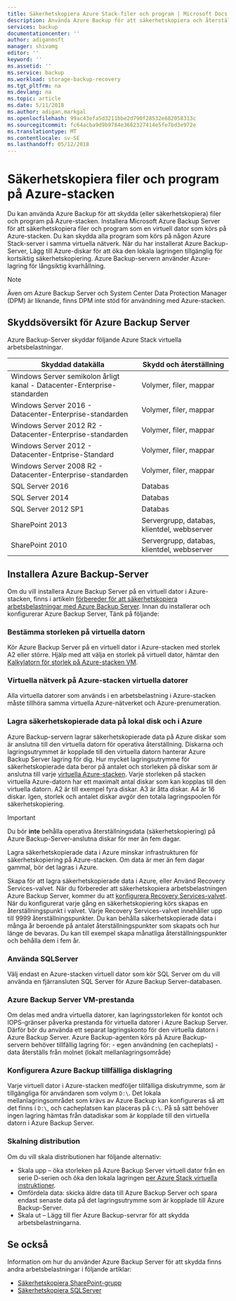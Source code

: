 ```yaml
---
title: Säkerhetskopiera Azure Stack-filer och program | Microsoft Docs
description: Använda Azure Backup för att säkerhetskopiera och återställa Azure Stack-filer och program till Azure Stack-miljön.
services: backup
documentationcenter: ''
author: adiganmsft
manager: shivamg
editor: ''
keyword: ''
ms.assetid: ''
ms.service: backup
ms.workload: storage-backup-recovery
ms.tgt_pltfrm: na
ms.devlang: na
ms.topic: article
ms.date: 5/11/2018
ms.author: adigan,markgal
ms.openlocfilehash: 99ac43efa5d3211bbe2d790f28532e682058313c
ms.sourcegitcommit: fc64acba9d9b9784e3662327414e5fe7bd3e972e
ms.translationtype: MT
ms.contentlocale: sv-SE
ms.lasthandoff: 05/12/2018
---
```

# <a name="back-up-files-and-applications-on-azure-stack"></a>Säkerhetskopiera filer och program på Azure-stacken
Du kan använda Azure Backup för att skydda (eller säkerhetskopiera) filer och program på Azure-stacken. Installera Microsoft Azure Backup Server för att säkerhetskopiera filer och program som en virtuell dator som körs på Azure-stacken. Du kan skydda alla program som körs på någon Azure Stack-server i samma virtuella nätverk. När du har installerat Azure Backup-Server, Lägg till Azure-diskar för att öka den lokala lagringen tillgänglig för kortsiktig säkerhetskopiering. Azure Backup-servern använder Azure-lagring för långsiktig kvarhållning.

> [!NOTE]
> Även om Azure Backup Server och System Center Data Protection Manager (DPM) är liknande, finns DPM inte stöd för användning med Azure-stacken.
>


## <a name="azure-backup-server-protection-matrix"></a>Skyddsöversikt för Azure Backup Server
Azure Backup-Server skyddar följande Azure Stack virtuella arbetsbelastningar.

| Skyddad datakälla | Skydd och återställning |
| --------------------- | ----------------------- |
| Windows Server semikolon årligt kanal - Datacenter-Enterprise-standarden | Volymer, filer, mappar |
| Windows Server 2016 - Datacenter-Enterprise-standarden | Volymer, filer, mappar |
| Windows Server 2012 R2 - Datacenter-Enterprise-standarden | Volymer, filer, mappar |
| Windows Server 2012 - Datacenter-Entprise-Standard | Volymer, filer, mappar |
| Windows Server 2008 R2 - Datacenter-Enterprise-standarden | Volymer, filer, mappar |
| SQL Server 2016 | Databas |
| SQL Server 2014 | Databas |
| SQL Server 2012 SP1 | Databas |
| SharePoint 2013 | Servergrupp, databas, klientdel, webbserver |
| SharePoint 2010 | Servergrupp, databas, klientdel, webbserver |


## <a name="install-azure-backup-server"></a>Installera Azure Backup-Server
Om du vill installera Azure Backup Server på en virtuell dator i Azure-stacken, finns i artikeln [förbereder för att säkerhetskopiera arbetsbelastningar med Azure Backup Server](backup-azure-microsoft-azure-backup.md). Innan du installerar och konfigurerar Azure Backup Server, Tänk på följande:

### <a name="determining-size-of-virtual-machine"></a>Bestämma storleken på virtuella datorn
Kör Azure Backup Server på en virtuell dator i Azure-stacken med storlek A2 eller större. Hjälp med att välja en storlek på virtuell dator, hämtar den [Kalkylatorn för storlek på Azure-stacken VM](https://www.microsoft.com/download/details.aspx?id=56832).

### <a name="virtual-networks-on-azure-stack-virtual-machines"></a>Virtuella nätverk på Azure-stacken virtuella datorer
Alla virtuella datorer som används i en arbetsbelastning i Azure-stacken måste tillhöra samma virtuella Azure-nätverket och Azure-prenumeration.

### <a name="storing-backup-data-on-local-disk-and-in-azure"></a>Lagra säkerhetskopierade data på lokal disk och i Azure
Azure Backup-servern lagrar säkerhetskopierade data på Azure diskar som är anslutna till den virtuella datorn för operativa återställning. Diskarna och lagringsutrymmet är kopplade till den virtuella datorn hanterar Azure Backup Server lagring för dig. Hur mycket lagringsutrymme för säkerhetskopierade data beror på antalet och storleken på diskar som är anslutna till varje [virtuella Azure-stacken](../azure-stack/user/azure-stack-storage-overview.md). Varje storleken på stacken virtuella Azure-datorn har ett maximalt antal diskar som kan kopplas till den virtuella datorn. A2 är till exempel fyra diskar. A3 är åtta diskar. A4 är 16 diskar. Igen, storlek och antalet diskar avgör den totala lagringspoolen för säkerhetskopiering.

> [!IMPORTANT]
> Du bör **inte** behålla operativa återställningsdata (säkerhetskopiering) på Azure Backup-Server-anslutna diskar för mer än fem dagar.
>

Lagra säkerhetskopierade data i Azure minskar infrastrukturen för säkerhetskopiering på Azure-stacken. Om data är mer än fem dagar gammal, bör det lagras i Azure.

Skapa för att lagra säkerhetskopierade data i Azure, eller Använd Recovery Services-valvet. När du förbereder att säkerhetskopiera arbetsbelastningen Azure Backup Server, kommer du att [konfigurera Recovery Services-valvet](backup-azure-microsoft-azure-backup.md#recovery-services-vault). När du konfigurerat varje gång en säkerhetskopiering körs skapas en återställningspunkt i valvet. Varje Recovery Services-valvet innehåller upp till 9999 återställningspunkter. Du kan behålla säkerhetskopierade data i många år beroende på antalet återställningspunkter som skapats och hur länge de bevaras. Du kan till exempel skapa månatliga återställningspunkter och behålla dem i fem år.
 
### <a name="using-sql-server"></a>Använda SQLServer
Välj endast en Azure-stacken virtuell dator som kör SQL Server om du vill använda en fjärransluten SQL Server för Azure Backup Server-databasen.

### <a name="azure-backup-server-vm-performance"></a>Azure Backup Server VM-prestanda
Om delas med andra virtuella datorer, kan lagringsstorleken för kontot och IOPS-gränser påverka prestanda för virtuella datorer i Azure Backup Server. Därför bör du använda ett separat lagringskonto för den virtuella datorn i Azure Backup Server. Azure Backup-agenten körs på Azure Backup-servern behöver tillfällig lagring för:
    - egen användning (en cacheplats)
    - data återställs från molnet (lokalt mellanlagringsområde)
  
### <a name="configuring-azure-backup-temporary-disk-storage"></a>Konfigurera Azure Backup tillfälliga disklagring
Varje virtuell dator i Azure-stacken medföljer tillfälliga diskutrymme, som är tillgängliga för användaren som volym `D:\`. Det lokala mellanlagringsområdet som krävs av Azure Backup kan konfigureras så att det finns i `D:\`, och cacheplatsen kan placeras på `C:\`. På så sätt behöver ingen lagring hämtas från datadiskar som är kopplade till den virtuella datorn i Azure Backup Server.

### <a name="scaling-deployment"></a>Skalning distribution
Om du vill skala distributionen har följande alternativ:
  - Skala upp – öka storleken på Azure Backup Server virtuell dator från en serie D-serien och öka den lokala lagringen [per Azure Stack virtuella instruktioner](../azure-stack/user/azure-stack-manage-vm-disks.md).
  - Omfördela data: skicka äldre data till Azure Backup Server och spara endast senaste data på det lagringsutrymme som är kopplade till Azure Backup-Server.
  - Skala ut – Lägg till fler Azure Backup-servrar för att skydda arbetsbelastningarna.

## <a name="see-also"></a>Se också
Information om hur du använder Azure Backup Server för att skydda finns andra arbetsbelastningar i följande artiklar:
- [Säkerhetskopiera SharePoint-grupp](backup-azure-backup-sharepoint-mabs.md)
- [Säkerhetskopiera SQLServer](backup-azure-sql-mabs.md)
